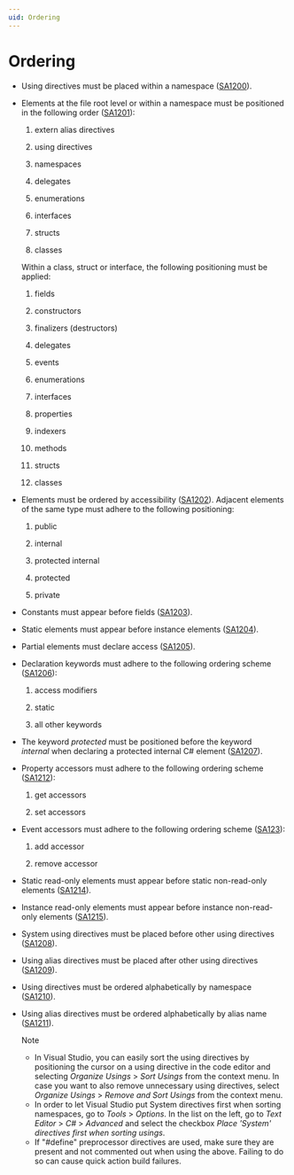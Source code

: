 ```yaml
---
uid: Ordering
---
```


# Ordering

- Using directives must be placed within a namespace ([SA1200](https://github.com/Visual-Stylecop/Visual-StyleCop/wiki/SA1200)).

- Elements at the file root level or within a namespace must be positioned in the following order ([SA1201](https://github.com/Visual-Stylecop/Visual-StyleCop/wiki/SA1201)):

    1. extern alias directives

    2. using directives

    3. namespaces

    4. delegates

    5. enumerations

    6. interfaces

    7. structs

    8. classes

    Within a class, struct or interface, the following positioning must be applied:

    1. fields

    2. constructors

    3. finalizers (destructors)

    4. delegates

    5. events

    6. enumerations

    7. interfaces

    8. properties

    9. indexers

    10. methods

    11. structs

    12. classes

- Elements must be ordered by accessibility ([SA1202](https://github.com/Visual-Stylecop/Visual-StyleCop/wiki/SA1202)). Adjacent elements of the same type must adhere to the following positioning:

    1. public

    2. internal

    3. protected internal

    4. protected

    5. private

- Constants must appear before fields ([SA1203](https://github.com/Visual-Stylecop/Visual-StyleCop/wiki/SA1203)).

- Static elements must appear before instance elements ([SA1204](https://github.com/Visual-Stylecop/Visual-StyleCop/wiki/SA1204)).

- Partial elements must declare access ([SA1205](https://github.com/Visual-Stylecop/Visual-StyleCop/wiki/SA1205)).

- Declaration keywords must adhere to the following ordering scheme ([SA1206](https://github.com/Visual-Stylecop/Visual-StyleCop/wiki/SA1206)):

    1. access modifiers

    2. static

    3. all other keywords

- The keyword *protected* must be positioned before the keyword *internal* when declaring a protected internal C# element ([SA1207](https://github.com/Visual-Stylecop/Visual-StyleCop/wiki/SA1207)).

- Property accessors must adhere to the following ordering scheme ([SA1212](https://github.com/Visual-Stylecop/Visual-StyleCop/wiki/SA1212)):

    1. get accessors

    2. set accessors

- Event accessors must adhere to the following ordering scheme ([SA123](https://github.com/Visual-Stylecop/Visual-StyleCop/wiki/SA1213)):

    1. add accessor

    2. remove accessor

- Static read-only elements must appear before static non-read-only elements ([SA1214](https://github.com/Visual-Stylecop/Visual-StyleCop/wiki/SA1214)).

- Instance read-only elements must appear before instance non-read-only elements ([SA1215](https://github.com/Visual-Stylecop/Visual-StyleCop/wiki/SA1215)).

- System using directives must be placed before other using directives ([SA1208](https://github.com/Visual-Stylecop/Visual-StyleCop/wiki/SA1208)).

- Using alias directives must be placed after other using directives ([SA1209](https://github.com/Visual-Stylecop/Visual-StyleCop/wiki/SA1209)).

- Using directives must be ordered alphabetically by namespace ([SA1210](https://github.com/Visual-Stylecop/Visual-StyleCop/wiki/SA1210)).

- Using alias directives must be ordered alphabetically by alias name ([SA1211](https://github.com/Visual-Stylecop/Visual-StyleCop/wiki/SA1211)).

    > [!NOTE]
    > -  In Visual Studio, you can easily sort the using directives by positioning the cursor on a using directive in the code editor and selecting *Organize Usings* > *Sort Usings* from the context menu. In case you want to also remove unnecessary using directives, select *Organize Usings* > *Remove and Sort Usings* from the context menu.
    > -  In order to let Visual Studio put System directives first when sorting namespaces, go to *Tools* > *Options*. In the list on the left, go to *Text Editor* > *C#* > *Advanced* and select the checkbox *Place 'System' directives first when sorting usings*.
    > -  If "#define" preprocessor directives are used, make sure they are present and not commented out when using the above. Failing to do so can cause quick action build failures.
    >
